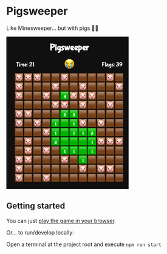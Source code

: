 # Pigsweeper

Like Minesweeper… but with pigs 🤷‍♀️


![Pigsweeper screenshot](./screenshot.png)
## Getting started

You can just [play the game in your browser](https://mwibrow.github.io/pigsweeper).

Or… to run/develop locally:

Open a terminal at the project root and execute `npm run start`




